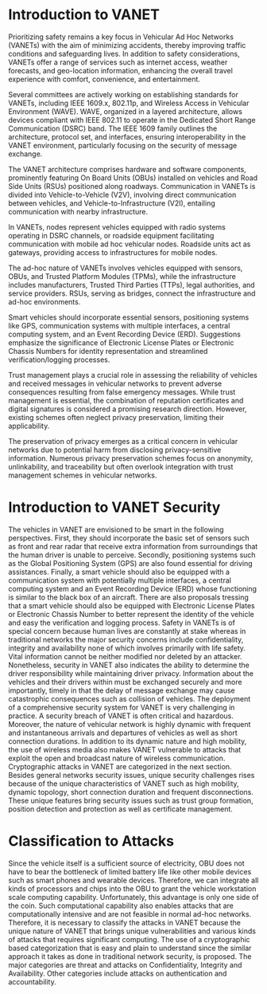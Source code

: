 # Introduction to VANET
Prioritizing safety remains a key focus in Vehicular Ad Hoc Networks (VANETs) with the aim of minimizing accidents, thereby improving traffic conditions and safeguarding lives. In addition to safety considerations, VANETs offer a range of services such as internet access, weather forecasts, and geo-location information, enhancing the overall travel experience with comfort, convenience, and entertainment.

Several committees are actively working on establishing standards for VANETs, including IEEE 1609.x, 802.11p, and Wireless Access in Vehicular Environment (WAVE). WAVE, organized in a layered architecture, allows devices compliant with IEEE 802.11 to operate in the Dedicated Short Range Communication (DSRC) band. The IEEE 1609 family outlines the architecture, protocol set, and interfaces, ensuring interoperability in the VANET environment, particularly focusing on the security of message exchange.

The VANET architecture comprises hardware and software components, prominently featuring On Board Units (OBUs) installed on vehicles and Road Side Units (RSUs) positioned along roadways. Communication in VANETs is divided into Vehicle-to-Vehicle (V2V), involving direct communication between vehicles, and Vehicle-to-Infrastructure (V2I), entailing communication with nearby infrastructure.

In VANETs, nodes represent vehicles equipped with radio systems operating in DSRC channels, or roadside equipment facilitating communication with mobile ad hoc vehicular nodes. Roadside units act as gateways, providing access to infrastructures for mobile nodes.

The ad-hoc nature of VANETs involves vehicles equipped with sensors, OBUs, and Trusted Platform Modules (TPMs), while the infrastructure includes manufacturers, Trusted Third Parties (TTPs), legal authorities, and service providers. RSUs, serving as bridges, connect the infrastructure and ad-hoc environments.

Smart vehicles should incorporate essential sensors, positioning systems like GPS, communication systems with multiple interfaces, a central computing system, and an Event Recording Device (ERD). Suggestions emphasize the significance of Electronic License Plates or Electronic Chassis Numbers for identity representation and streamlined verification/logging processes.

Trust management plays a crucial role in assessing the reliability of vehicles and received messages in vehicular networks to prevent adverse consequences resulting from false emergency messages. While trust management is essential, the combination of reputation certificates and digital signatures is considered a promising research direction. However, existing schemes often neglect privacy preservation, limiting their applicability.

The preservation of privacy emerges as a critical concern in vehicular networks due to potential harm from disclosing privacy-sensitive information. Numerous privacy preservation schemes focus on anonymity, unlinkability, and traceability but often overlook integration with trust management schemes in vehicular networks.

# Introduction to VANET Security
The vehicles in VANET are envisioned to be smart in the following perspectives. First, they should incorporate the basic set of sensors such as front and rear radar that receive extra information from surroundings that the human driver is unable to perceive. Secondly, positioning systems such as the Global Positioning System (GPS) are also found essential for driving assistances. Finally, a smart vehicle should also be equipped with a communication system with potentially multiple interfaces, a central computing system and an Event Recording Device (ERD) whose functioning is similar to the black box of an aircraft. There are also proposals tressing that a smart vehicle should also be equipped with Electronic License Plates or Electronic Chassis Number to better represent the identity of the vehicle and easy the verification and logging process.
Safety in VANETs is of special concern because human lives are constantly at stake whereas in traditional networks the major security concerns include confidentiality, integrity and availability none of which involves primarily with life safety. Vital information cannot be neither modified nor deleted by an attacker. Nonetheless, security in VANET also indicates the ability to determine the driver responsibility while maintaining driver privacy. Information about the vehicles and their drivers within must be exchanged securely and more importantly, timely in that the delay of message exchange may cause catastrophic consequences such as collision of vehicles. The deployment of a comprehensive security system for VANET is very challenging in practice. A security breach of VANET is often critical and hazardous. Moreover, the nature of vehicular network is highly dynamic with frequent and instantaneous arrivals and departures of vehicles as well as short connection durations. In addition to its dynamic nature and high mobility, the use of wireless media also makes VANET vulnerable to attacks that exploit the open and broadcast nature of wireless communication. 
Cryptographic attacks in VANET are categorized in the next section. Besides general networks security issues, unique security challenges rises because of the unique characteristics of VANET such as high mobility, dynamic topology, short connection duration and frequent disconnections. These unique features bring security issues such as trust group formation, position detection and protection as well as certificate management.
# Classification to Attacks
Since the vehicle itself is a sufficient source of electricity, OBU does not have to bear the bottleneck of limited battery life like other mobile devices such as smart phones and wearable devices. Therefore, we can integrate all kinds of processors and chips into the OBU to grant the vehicle workstation ­scale computing capability. Unfortunately, this advantage is only one side of the coin. Such computational capability also enables attacks that are computationally intensive and are not feasible in normal ad-hoc networks.
Therefore, it is necessary to classify the attacks in VANET because the unique nature of VANET that brings unique vulnerabilities and various kinds of attacks that requires significant computing. The use of a cryptographic based categorization that is easy and plain to understand since the similar approach it takes as done in traditional network security, is proposed.
The major categories are threat and attacks on Confidentiality, Integrity and Availability. Other categories include attacks on authentication and accountability.

